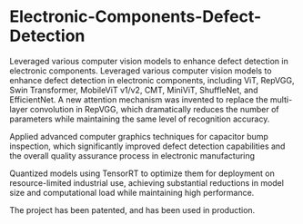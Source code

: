 # Electronic-Components-Defect-Detection
Leveraged various computer vision models to enhance defect detection in electronic components.
Leveraged various computer vision models to enhance defect detection in electronic components, including ViT, RepVGG, Swin Transformer, MobileViT v1/v2, CMT, MiniViT, ShuffleNet, and EfficientNet. A new attention
mechanism was invented to replace the multi-layer convolution in RepVGG, which dramatically reduces the
number of parameters while maintaining the same level of recognition accuracy. 

Applied advanced computer graphics techniques for capacitor bump inspection, which significantly improved
defect detection capabilities and the overall quality assurance process in electronic manufacturing

 
 Quantized models using TensorRT to optimize them for deployment on resource-limited industrial use, achieving
substantial reductions in model size and computational load while maintaining high performance. 


The project has been patented, and has been used in
production.
